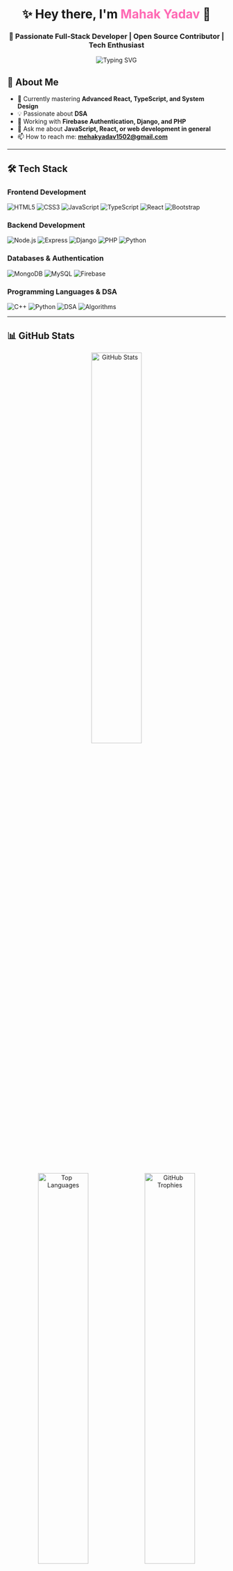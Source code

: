 <h1 align="center">✨ Hey there, I'm <span style="color:#FF69B4;">Mahak Yadav</span> 👋</h1>
<h3 align="center">🚀 Passionate Full-Stack Developer | Open Source Contributor | Tech Enthusiast</h3>

<p align="center">
  <img src="https://readme-typing-svg.herokuapp.com?font=Fira+Code&pause=1000&color=FF69B4&center=true&width=435&lines=Building+scalable+web+applications;Clean+code+advocate;Passionate+about+problem+solving" alt="Typing SVG" />
</p>

## 🔭 About Me

- 🌱 Currently mastering **Advanced React, TypeScript, and System Design**
- 💡 Passionate about **DSA**
- 🔧 Working with **Firebase Authentication, Django, and PHP**
- 💬 Ask me about **JavaScript, React, or web development in general**
- 📫 How to reach me: **mehakyadav1502@gmail.com**

---

## 🛠️ Tech Stack

### Frontend Development
<p>
  <img src="https://img.shields.io/badge/HTML5-E34F26?style=for-the-badge&logo=html5&logoColor=white" alt="HTML5" />
  <img src="https://img.shields.io/badge/CSS3-1572B6?style=for-the-badge&logo=css3&logoColor=white" alt="CSS3" />
  <img src="https://img.shields.io/badge/JavaScript-F7DF1E?style=for-the-badge&logo=javascript&logoColor=black" alt="JavaScript" />
  <img src="https://img.shields.io/badge/TypeScript-3178C6?style=for-the-badge&logo=typescript&logoColor=white" alt="TypeScript" />
  <img src="https://img.shields.io/badge/React-61DAFB?style=for-the-badge&logo=react&logoColor=black" alt="React" />
  <img src="https://img.shields.io/badge/Bootstrap-7952B3?style=for-the-badge&logo=bootstrap&logoColor=white" alt="Bootstrap" />
</p>

### Backend Development
<p>
  <img src="https://img.shields.io/badge/Node.js-339933?style=for-the-badge&logo=nodedotjs&logoColor=white" alt="Node.js" />
  <img src="https://img.shields.io/badge/Express.js-000000?style=for-the-badge&logo=express&logoColor=white" alt="Express" />
  <img src="https://img.shields.io/badge/Django-092E20?style=for-the-badge&logo=django&logoColor=white" alt="Django" />
  <img src="https://img.shields.io/badge/PHP-777BB4?style=for-the-badge&logo=php&logoColor=white" alt="PHP" />
  <img src="https://img.shields.io/badge/Python-3776AB?style=for-the-badge&logo=python&logoColor=white" alt="Python" />
</p>

### Databases & Authentication
<p>
  <img src="https://img.shields.io/badge/MongoDB-47A248?style=for-the-badge&logo=mongodb&logoColor=white" alt="MongoDB" />
  <img src="https://img.shields.io/badge/MySQL-4479A1?style=for-the-badge&logo=mysql&logoColor=white" alt="MySQL" />
  <img src="https://img.shields.io/badge/Firebase-FFCA28?style=for-the-badge&logo=firebase&logoColor=black" alt="Firebase" />
</p>

### Programming Languages & DSA
<p>
  <img src="https://img.shields.io/badge/C%2B%2B-00599C?style=for-the-badge&logo=c%2B%2B&logoColor=white" alt="C++" />
  <img src="https://img.shields.io/badge/Python-3776AB?style=for-the-badge&logo=python&logoColor=white" alt="Python" />
  <img src="https://img.shields.io/badge/Data_Structures-FF6600?style=for-the-badge&logo=leetcode&logoColor=white" alt="DSA" />
  <img src="https://img.shields.io/badge/Algorithms-009688?style=for-the-badge&logo=codeforces&logoColor=white" alt="Algorithms" />
</p>

---

## 📊 GitHub Stats

<p align="center">
  <img width="48%" src="https://github-readme-stats.vercel.app/api?username=ymahak&show_icons=true&theme=radical&include_all_commits=true" alt="GitHub Stats" />
</p>

<p align="center">
  <img width="48%" src="https://github-readme-stats.vercel.app/api/top-langs/?username=ymahak&layout=compact&theme=radical&langs_count=8" alt="Top Languages" />
  <img width="48%" src="https://github-profile-trophy.vercel.app/?username=ymahak&theme=radical&margin-w=15&column=4" alt="GitHub Trophies" />
</p>

---

## 🌐 Connect With Me

<p align="center">
  <a href="mailto:mehakyadav1502@gmail.com">
    <img src="https://img.shields.io/badge/Gmail-D14836?style=for-the-badge&logo=gmail&logoColor=white" alt="Gmail"/>
  </a>
  <a href="https://www.linkedin.com/in/mahakyadav/">
    <img src="https://img.shields.io/badge/LinkedIn-0077B5?style=for-the-badge&logo=linkedin&logoColor=white" alt="LinkedIn"/>
  </a>
  <a href="https://github.com/ymahak">
    <img src="https://img.shields.io/badge/GitHub-100000?style=for-the-badge&logo=github&logoColor=white" alt="GitHub"/>
  </a>
  <a href="https://leetcode.com/u/mehakyadav1502/">
    <img src="https://img.shields.io/badge/LeetCode-FFA116?style=for-the-badge&logo=leetcode&logoColor=white" alt="LeetCode"/>
  </a>
</p>
